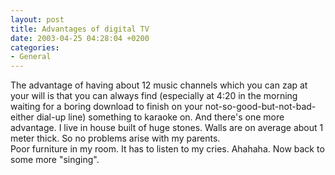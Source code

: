 ```yaml
---
layout: post
title: Advantages of digital TV
date: 2003-04-25 04:28:04 +0200
categories:
- General
---
```

<p>The advantage of having about 12 music channels which you can zap at your will is that you can always find (especially at 4:20 in the morning waiting for a boring download to finish on your not-so-good-but-not-bad-either dial-up line) something to karaoke on. And there's one more advantage. I live in house built of huge stones. Walls are on average about 1 meter thick. So no problems arise with my parents.<br />
Poor furniture in my room. It has to listen to my cries. Ahahaha. Now back to some more "singing".</p>
